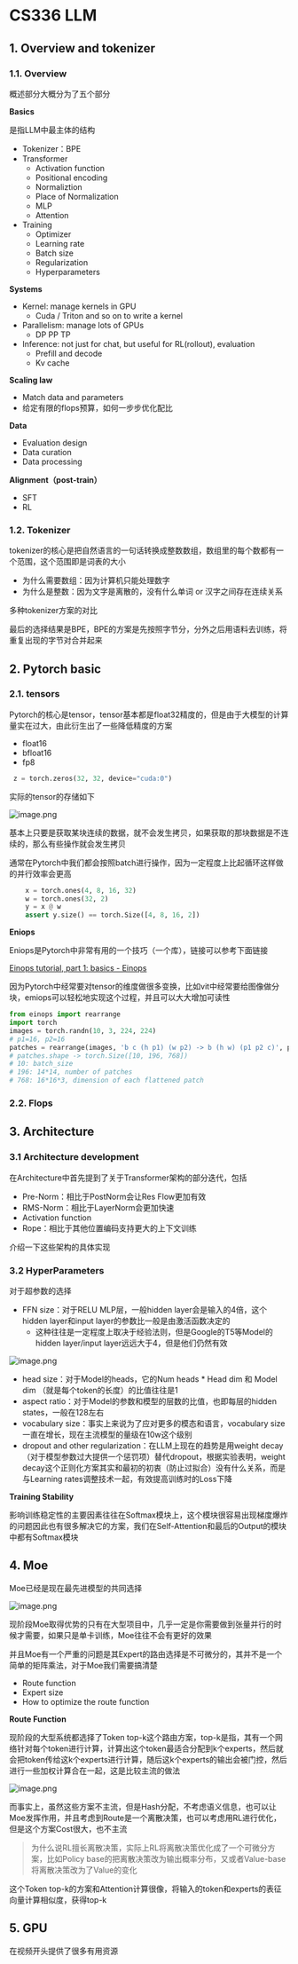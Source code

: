 # CS336 LLM

## 1. Overview and tokenizer

### 1.1. Overview

概述部分大概分为了五个部分

**Basics**

是指LLM中最主体的结构

- Tokenizer：BPE
- Transformer
    - Activation function
    - Positional encoding
    - Normaliztion
    - Place of Normalization
    - MLP
    - Attention
- Training
    - Optimizer
    - Learning rate
    - Batch size
    - Regularization
    - Hyperparameters

**Systems**

- Kernel: manage kernels in GPU
    - Cuda / Triton and so on to write a kernel
- Parallelism: manage lots of GPUs
    - DP PP TP
- Inference: not just for chat, but useful for RL(rollout), evaluation
    - Prefill and decode
    - Kv cache

**Scaling law**

- Match data and parameters
- 给定有限的flops预算，如何一步步优化配比

**Data**

- Evaluation design
- Data curation
- Data processing

**Alignment（post-train）**

- SFT
- RL

### 1.2. Tokenizer

tokenizer的核心是把自然语言的一句话转换成整数数组，数组里的每个数都有一个范围，这个范围即是词表的大小

- 为什么需要数组：因为计算机只能处理数字
- 为什么是整数：因为文字是离散的，没有什么单词 or 汉字之间存在连续关系

多种tokenizer方案的对比

最后的选择结果是BPE，BPE的方案是先按照字节分，分外之后用语料去训练，将重复出现的字节对合并起来

## 2. Pytorch basic

### 2.1. tensors

Pytorch的核心是tensor，tensor基本都是float32精度的，但是由于大模型的计算量实在过大，由此衍生出了一些降低精度的方案

- float16
- bfloat16
- fp8

```python
 z = torch.zeros(32, 32, device="cuda:0")
```

实际的tensor的存储如下

![image.png](image.png)

基本上只要是获取某块连续的数据，就不会发生拷贝，如果获取的那块数据是不连续的，那么有些操作就会发生拷贝

通常在Pytorch中我们都会按照batch进行操作，因为一定程度上比起循环这样做的并行效率会更高

```python
    x = torch.ones(4, 8, 16, 32)
    w = torch.ones(32, 2)
    y = x @ w
    assert y.size() == torch.Size([4, 8, 16, 2])
```

**Eniops**

Eniops是Pytorch中非常有用的一个技巧（一个库），链接可以参考下面链接

[Einops tutorial, part 1: basics - Einops](https://einops.rocks/1-einops-basics/)

因为Pytorch中经常要对tensor的维度做很多变换，比如vit中经常要给图像做分块，emiops可以轻松地实现这个过程，并且可以大大增加可读性

```python
from einops import rearrange
import torch
images = torch.randn(10, 3, 224, 224)
# p1=16, p2=16
patches = rearrange(images, 'b c (h p1) (w p2) -> b (h w) (p1 p2 c)', p1=16, p2=16)
# patches.shape -> torch.Size([10, 196, 768])
# 10: batch_size
# 196: 14*14, number of patches
# 768: 16*16*3, dimension of each flattened patch

```

### 2.2. Flops

## 3. Architecture

### 3.1 Architecture development

在Architecture中首先提到了关于Transformer架构的部分迭代，包括

- Pre-Norm：相比于PostNorm会让Res Flow更加有效
- RMS-Norm：相比于LayerNorm会更加快速
- Activation function
- Rope：相比于其他位置编码支持更大的上下文训练

介绍一下这些架构的具体实现

### 3.2 HyperParameters

对于超参数的选择

- FFN size：对于RELU MLP层，一般hidden layer会是输入的4倍，这个hidden layer和input layer的参数比一般是由激活函数决定的
    - 这种往往是一定程度上取决于经验法则，但是Google的T5等Model的hidden layer/input layer远远大于4，但是他们仍然有效

![image.png](image%201.png)

- head size：对于Model的heads，它的Num heads * Head dim 和 Model dim （就是每个token的长度）的比值往往是1
- aspect ratio：对于Model的参数和模型的层数的比值，也即每层的hidden states，一般在128左右
- vocabulary size：事实上来说为了应对更多的模态和语言，vocabulary size一直在增长，现在主流模型的量级在10w这个级别
- dropout and other regularization：在LLM上现在的趋势是用weight decay（对于模型参数过大提供一个惩罚项）替代dropout，根据实验表明，weight decay这个正则化方案其实和最初的初衷（防止过拟合）没有什么关系，而是与Learning rates调整技术一起，有效提高训练时的Loss下降

**Training Stability**

影响训练稳定性的主要因素往往在Softmax模块上，这个模块很容易出现梯度爆炸的问题因此也有很多解决它的方案，我们在Self-Attention和最后的Output的模块中都有Softmax模块

## 4. Moe

Moe已经是现在最先进模型的共同选择

![image.png](image%202.png)

现阶段Moe取得优势的只有在大型项目中，几乎一定是你需要做到张量并行的时候才需要，如果只是单卡训练，Moe往往不会有更好的效果

并且Moe有一个严重的问题是其Expert的路由选择是不可微分的，其并不是一个简单的矩阵乘法，对于Moe我们需要搞清楚

- Route function
- Expert size
- How to optimize the route function

**Route Function**

现阶段的大型系统都选择了Token top-k这个路由方案，top-k是指，其有一个网络针对每个token进行计算，计算出这个token最适合分配到k个experts，然后就会把token传给这k个experts进行计算，随后这k个experts的输出会被门控，然后进行一些加权计算合在一起，这是比较主流的做法

![image.png](image%203.png)

而事实上，虽然这些方案不主流，但是Hash分配，不考虑语义信息，也可以让Moe发挥作用，并且考虑到Route是一个离散决策，也可以考虑用RL进行优化，但是这个方案Cost很大，也不主流

> 为什么说RL擅长离散决策，实际上RL将离散决策优化成了一个可微分方案，比如Policy base的把离散决策改为输出概率分布，又或者Value-base将离散决策改为了Value的变化
> 

这个Token top-k的方案和Attention计算很像，将输入的token和experts的表征向量计算相似度，获得top-k

## 5. GPU

在视频开头提供了很多有用资源